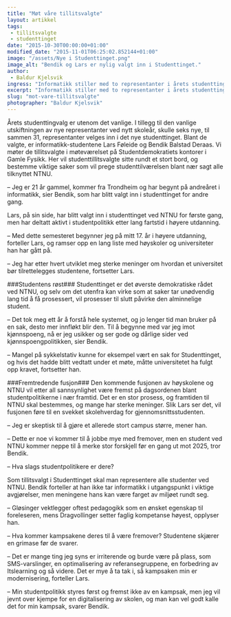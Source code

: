 ```yaml
---
title: "Møt våre tillitsvalgte"
layout: artikkel
tags: 
 - tillitsvalgte
 - studenttinget
date: "2015-10-30T00:00:00+01:00"
modified_date: "2015-11-01T06:25:02.852144+01:00"
image: "/assets/Nye i Studenttinget.png"
image_alt: "Bendik og Lars er nylig valgt inn i Studenttinget."
author:
 - Baldur Kjelsvik
ingress: "Informatikk stiller med to representanter i årets studentting. Bendik Deraas og Lars Føleide er begge engasjerte studentpolitikere og gleder seg til å ta fatt på jobben."
excerpt: "Informatikk stiller med to representanter i årets studentting; Bendik Deraas og Lars Føleide."
slug: "mot-vare-tillitsvalgte"
photographer: "Baldur Kjelsvik"
---
```

Årets studenttingvalg er utenom det vanlige. I tillegg til den vanlige utskiftningen av nye representanter ved nytt skoleår, skulle seks nye, til sammen 31, representanter velges inn i det nye studenttinget. Blant de valgte, er informatikk-studentene Lars Føleide og Bendik Balstad Deraas. Vi møter de tillitsvalgte i møteværelset på Studentdemokratiets kontorer i Gamle Fysikk. Her vil studenttillitsvalgte sitte rundt et stort bord, og bestemme viktige saker som vil prege studenttilværelsen blant nær sagt alle tilknyttet NTNU. 

– Jeg er 21 år gammel, kommer fra Trondheim og har begynt på andreåret i informatikk, sier Bendik, som har blitt valgt inn i studenttinget for andre gang. 

Lars, på sin side, har blitt valgt inn i studenttinget ved NTNU for første gang, men har deltatt aktivt i studentpolitikk etter lang fartstid i høyere utdanning. 

– Med dette semesteret begynner jeg på mitt 17. år i høyere utdanning, forteller Lars, og ramser opp en lang liste med høyskoler og universiteter han har gått på. 

– Jeg har etter hvert utviklet meg sterke meninger om hvordan et universitet bør tilrettelegges studentene, fortsetter Lars. 

###Studentens røst###
Studenttinget er det øverste demokratiske rådet ved NTNU, og selv om det utenfra kan virke som at saker tar unødvendig lang tid å få prosessert, vil prosesser til slutt påvirke den alminnelige student. 

– Det tok meg ett år å forstå hele systemet, og jo lenger tid man bruker på en sak, desto mer innfløkt blir den. Til å begynne med var jeg imot kjønnspoeng, nå er jeg usikker og ser gode og dårlige sider ved kjønnspoengpolitikken, sier Bendik. 

– Mangel på sykkelstativ kunne for eksempel vært en sak for Studenttinget, og hvis det hadde blitt vedtatt under et møte, måtte universitetet ha fulgt opp kravet, fortsetter han. 

###Fremtredende fusjon###
Den kommende fusjonen av høyskolene og NTNU vil etter all sannsynlighet være fremst på dagsordenen blant studentpolitikerne i nær framtid. Det er en stor prosess, og framtiden til NTNU skal bestemmes, og mange har sterke meninger. Slik Lars ser det, vil fusjonen føre til en svekket skolehverdag for gjennomsnittsstudenten.

– Jeg er skeptisk til å gjøre et allerede stort campus større, mener han. 

– Dette er noe vi kommer til å jobbe mye med fremover, men en student ved NTNU kommer neppe til å merke stor forskjell før en gang ut mot 2025, tror Bendik. 

– Hva slags studentpolitikere er dere? 

Som tillitsvalgt i Studenttinget skal man representere alle studenter ved NTNU. Bendik forteller at han ikke tar informatikk i utgangspunkt i viktige avgjørelser, men meningene hans kan være farget av miljøet rundt seg. 

– Gløsinger vektlegger oftest pedagogikk som en ønsket egenskap til foreleseren, mens Dragvollinger setter faglig kompetanse høyest, opplyser han. 
 
– Hva kommer kampsakene deres til å være fremover?
Studentene skjærer en grimase før de svarer.

– Det er mange ting jeg syns er irriterende og burde være på plass, som SMS-varslinger, en optimalisering av referansegruppene, en forbedring av Itslearning og så videre. Det er mye å ta tak i, så kampsaken min er modernisering, forteller Lars.  

– Min studentpolitikk styres først og fremst ikke av en kampsak, men jeg vil jevnt over kjempe for en digitalisering av skolen, og man kan vel godt kalle det for min kampsak, svarer Bendik.